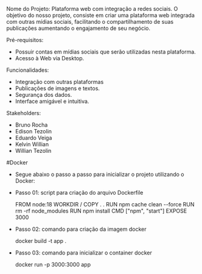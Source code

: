 Nome do Projeto: Plataforma web com integração a redes sociais.
O objetivo do nosso projeto, consiste em criar uma plataforma web integrada com outras mídias sociais, facilitando o compartilhamento de suas publicações aumentando o engajamento de seu negócio.

Pré-requisitos:
- Possuir contas em mídias sociais que serão utilizadas nesta plataforma.
- Acesso à Web via Desktop.

Funcionalidades: 
-	Integração com outras plataformas
-	Publicações de imagens e textos.
-	Segurança dos dados.
-	Interface amigável e intuitiva.

Stakeholders:
-	Bruno Rocha
-   Edison Tezolin
-	Eduardo Veiga
-	Kelvin Willian
-	Willian Tezolin


#Docker

- Segue abaixo o passo a passo para inicializar o projeto utilizando o Docker:

- Passo 01: script para criação do arquivo Dockerfile

    FROM node:18
    WORKDIR /
    COPY . .
    RUN npm cache clean --force
    RUN rm -rf node_modules
    RUN npm install
    CMD ["npm", "start"]
    EXPOSE 3000

- Passo 02: comando para criação da imagem docker

    docker build -t app .

- Passo 03: comando para inicializar o container docker

    docker run -p 3000:3000 app